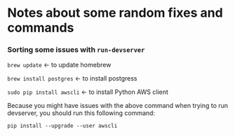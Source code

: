 # Notes about some random fixes and commands

### Sorting some issues with `run-devserver`

`brew update` <- to update homebrew

`brew install postgres` <- to install postgress

`sudo pip install awscli` <- to install Python AWS client

Because you might have issues with the above command when trying to run devserver, you should run this following command:

`pip install --upgrade --user awscli`

